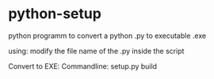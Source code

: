 # python-setup
python programm to convert a python .py to executable .exe

using: modify the file name of the .py inside the script

Convert to EXE:
Commandline: setup.py build
